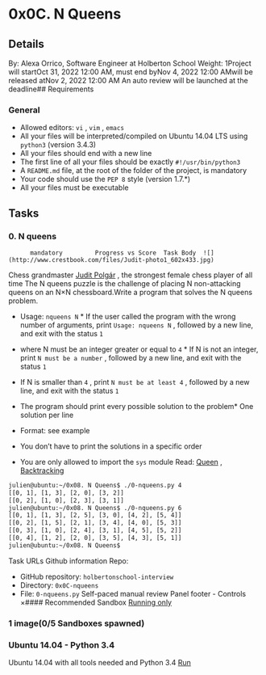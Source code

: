 # 0x0C. N Queens
## Details
 By: Alexa Orrico, Software Engineer at Holberton School Weight: 1Project will startOct 31, 2022 12:00 AM, must end byNov 4, 2022 12:00 AMwill be released atNov 2, 2022 12:00 AM An auto review will be launched at the deadline## Requirements
### General
* Allowed editors:  ` vi ` ,  ` vim ` ,  ` emacs ` 
* All your files will be interpreted/compiled on Ubuntu 14.04 LTS using  ` python3 `  (version 3.4.3)
* All your files should end with a new line
* The first line of all your files should be exactly  ` #!/usr/bin/python3 ` 
* A  ` README.md `  file, at the root of the folder of the project, is mandatory
* Your code should use the  ` PEP 8 `  style (version 1.7.*)
* All your files must be executable
## Tasks
### 0. N queens
          mandatory         Progress vs Score  Task Body  ![](http://www.crestbook.com/files/Judit-photo1_602x433.jpg) 
 Chess grandmaster [Judit Polgár](https://intranet.hbtn.io/rltoken/0Ouy8puhIfB2Gs-hEdrTog) 
, the strongest female chess player of all time
The N queens puzzle is the challenge of placing N non-attacking queens on an N×N chessboard.Write a program that solves the N queens problem.
* Usage:  ` nqueens N ` * If the user called the program with the wrong number of arguments, print  ` Usage: nqueens N ` , followed by a new line, and exit with the status  ` 1 ` 

* where N must be an integer greater or equal to  ` 4 ` * If N is not an integer, print  ` N must be a number ` , followed by a new line, and exit with the status  ` 1 ` 
* If N is smaller than  ` 4 ` , print  ` N must be at least 4 ` , followed by a new line, and exit with the status  ` 1 ` 

* The program should print every possible solution to the problem* One solution per line
* Format: see example
* You don’t have to print the solutions in a specific order

* You are only allowed to import the  ` sys `  module
Read:  [Queen](https://intranet.hbtn.io/rltoken/_rg2bCY0J4E07MTf4EwU4A) 
 ,  [Backtracking](https://intranet.hbtn.io/rltoken/3Icw34XTucOlvNS0SYysOw) 

```bash
julien@ubuntu:~/0x08. N Queens$ ./0-nqueens.py 4
[[0, 1], [1, 3], [2, 0], [3, 2]]
[[0, 2], [1, 0], [2, 3], [3, 1]]
julien@ubuntu:~/0x08. N Queens$ ./0-nqueens.py 6
[[0, 1], [1, 3], [2, 5], [3, 0], [4, 2], [5, 4]]
[[0, 2], [1, 5], [2, 1], [3, 4], [4, 0], [5, 3]]
[[0, 3], [1, 0], [2, 4], [3, 1], [4, 5], [5, 2]]
[[0, 4], [1, 2], [2, 0], [3, 5], [4, 3], [5, 1]]
julien@ubuntu:~/0x08. N Queens$ 

```
 Task URLs  Github information Repo:
* GitHub repository:  ` holbertonschool-interview ` 
* Directory:  ` 0x0C-nqueens ` 
* File:  ` 0-nqueens.py ` 
 Self-paced manual review  Panel footer - Controls 
×#### Recommended Sandbox
[Running only]() 
### 1 image(0/5 Sandboxes spawned)
### Ubuntu 14.04 - Python 3.4
Ubuntu 14.04 with all tools needed and Python 3.4
[Run]() 
